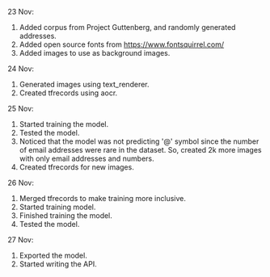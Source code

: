 23 Nov: 
1. Added corpus from Project Guttenberg, and randomly generated addresses.
2. Added open source fonts from https://www.fontsquirrel.com/
3. Added images to use as background images.

24 Nov:
1. Generated images using text_renderer.
2. Created tfrecords using aocr.

25 Nov: 
1. Started training the model.
2. Tested the model.
3. Noticed that the model was not predicting '@' symbol since the number of email addresses were rare in the dataset. So, created 2k more images with only email addresses and numbers.
4. Created tfrecords for new images.

26 Nov: 
1. Merged tfrecords to make training more inclusive.
2. Started training model.
3. Finished training the model.
4. Tested the model.

27 Nov: 
1. Exported the model.
2. Started writing the API.
